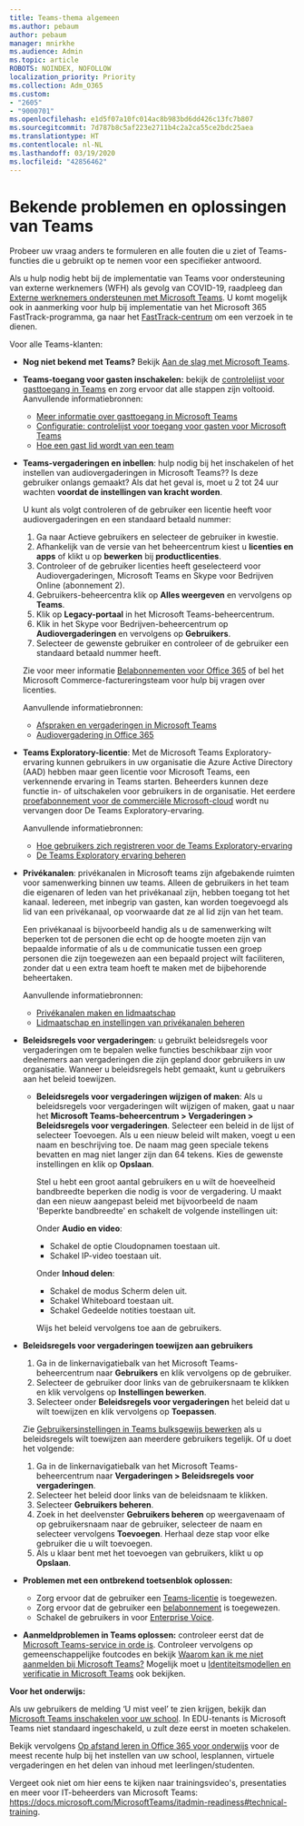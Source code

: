 ```yaml
---
title: Teams-thema algemeen
ms.author: pebaum
author: pebaum
manager: mnirkhe
ms.audience: Admin
ms.topic: article
ROBOTS: NOINDEX, NOFOLLOW
localization_priority: Priority
ms.collection: Adm_O365
ms.custom:
- "2605"
- "9000701"
ms.openlocfilehash: e1d5f07a10fc014ac8b983bd6dd426c13fc7b807
ms.sourcegitcommit: 7d787b8c5af223e2711b4c2a2ca55ce2bdc25aea
ms.translationtype: HT
ms.contentlocale: nl-NL
ms.lasthandoff: 03/19/2020
ms.locfileid: "42856462"
---
```

# <a name="teams-common-issues-and-resolutions"></a>Bekende problemen en oplossingen van Teams

Probeer uw vraag anders te formuleren en alle fouten die u ziet of Teams-functies die u gebruikt op te nemen voor een specifieker antwoord.

Als u hulp nodig hebt bij de implementatie van Teams voor ondersteuning van externe werknemers (WFH) als gevolg van COVID-19, raadpleeg dan [Externe werknemers ondersteunen met Microsoft Teams](https://docs.microsoft.com/microsoftteams/support-remote-work-with-teams). U komt mogelijk ook in aanmerking voor hulp bij implementatie van het Microsoft 365 FastTrack-programma, ga naar het [FastTrack-centrum](https://www.microsoft.com/fasttrack) om een verzoek in te dienen.

Voor alle Teams-klanten:

- **Nog niet bekend met Teams?** Bekijk [Aan de slag met Microsoft Teams](https://docs.microsoft.com/microsoftteams/get-started-with-teams-quick-start).
- **Teams-toegang voor gasten inschakelen:** bekijk de [controlelijst voor gasttoegang in Teams](https://docs.microsoft.com/microsoftteams/guest-access-checklist) en zorg ervoor dat alle stappen zijn voltooid. Aanvullende informatiebronnen:
    - [Meer informatie over gasttoegang in Microsoft Teams](https://docs.microsoft.com/microsoftteams/guest-access)
    - [Configuratie: controlelijst voor toegang voor gasten voor Microsoft Teams](https://docs.microsoft.com/microsoftteams/guest-access-checklist)
    - [Hoe een gast lid wordt van een team](https://docs.microsoft.com/microsoftteams/guest-joins)

- **Teams-vergaderingen en inbellen**: hulp nodig bij het inschakelen of het instellen van audiovergaderingen in Microsoft Teams?? Is deze gebruiker onlangs gemaakt? Als dat het geval is, moet u 2 tot 24 uur wachten **voordat de instellingen van kracht worden**. 

    U kunt als volgt controleren of de gebruiker een licentie heeft voor audiovergaderingen en een standaard betaald nummer:
    1.    Ga naar Actieve gebruikers en selecteer de gebruiker in kwestie.
    2.    Afhankelijk van de versie van het beheercentrum kiest u **licenties en apps** of klikt u op **bewerken** bij **productlicenties**.
    3.    Controleer of de gebruiker licenties heeft geselecteerd voor Audiovergaderingen, Microsoft Teams en Skype voor Bedrijven Online (abonnement 2).
    4.    Gebruikers-beheercentra klik op **Alles weergeven** en vervolgens op **Teams**.
    5.    Klik op **Legacy-portaal** in het Microsoft Teams-beheercentrum.
    6.    Klik in het Skype voor Bedrijven-beheercentrum op **Audiovergaderingen** en vervolgens op **Gebruikers**.
    7.    Selecteer de gewenste gebruiker en controleer of de gebruiker een standaard betaald nummer heeft.
    
    Zie voor meer informatie [Belabonnementen voor Office 365](https://docs.microsoft.com/microsoftteams/calling-plans-for-office-365) of bel het Microsoft Commerce-factureringsteam voor hulp bij vragen over licenties.

    Aanvullende informatiebronnen:

    - [Afspraken en vergaderingen in Microsoft Teams](https://docs.microsoft.com/microsoftteams/deploy-meetings-microsoft-teams-landing-page)
    - [Audiovergadering in Office 365](https://docs.microsoft.com/microsoftteams/audio-conferencing-in-office-365)

- **Teams Exploratory-licentie**: Met de Microsoft Teams Exploratory-ervaring kunnen gebruikers in uw organisatie die Azure Active Directory (AAD) hebben maar geen licentie voor Microsoft Teams, een verkennende ervaring in Teams starten. Beheerders kunnen deze functie in- of uitschakelen voor gebruikers in de organisatie. Het eerdere [proefabonnement voor de commerciële Microsoft-cloud](https://docs.microsoft.com/microsoftteams/iw-trial-teams) wordt nu vervangen door De Teams Exploratory-ervaring.

    Aanvullende informatiebronnen:

    - [Hoe gebruikers zich registreren voor de Teams Exploratory-ervaring](https://docs.microsoft.com/microsoftteams/teams-exploratory#how-users-sign-up-for-the-teams-exploratory-experience)
    - [De Teams Exploratory ervaring beheren](https://docs.microsoft.com/microsoftteams/teams-exploratory#manage-the-teams-exploratory-experience)

- **Privékanalen**: privékanalen in Microsoft teams zijn afgebakende ruimten voor samenwerking binnen uw teams. Alleen de gebruikers in het team die eigenaren of leden van het privékanaal zijn, hebben toegang tot het kanaal. Iedereen, met inbegrip van gasten, kan worden toegevoegd als lid van een privékanaal, op voorwaarde dat ze al lid zijn van het team.

    Een privékanaal is bijvoorbeeld handig als u de samenwerking wilt beperken tot de personen die echt op de hoogte moeten zijn van bepaalde informatie of als u de communicatie tussen een groep personen die zijn toegewezen aan een bepaald project wilt faciliteren, zonder dat u een extra team hoeft te maken met de bijbehorende beheertaken.

    Aanvullende informatiebronnen:
    - [Privékanalen maken en lidmaatschap](https://docs.microsoft.com/microsoftteams/private-channels#private-channel-creation-and-membership)
    - [Lidmaatschap en instellingen van privékanalen beheren](https://docs.microsoft.com/microsoftteams/private-channels#manage-private-channel-membership-and-settings)

- **Beleidsregels voor vergaderingen**: u gebruikt beleidsregels voor vergaderingen om te bepalen welke functies beschikbaar zijn voor deelnemers aan vergaderingen die zijn gepland door gebruikers in uw organisatie. Wanneer u beleidsregels hebt gemaakt, kunt u gebruikers aan het beleid toewijzen. 
    - **Beleidsregels voor vergaderingen wijzigen of maken**: Als u beleidsregels voor vergaderingen wilt wijzigen of maken, gaat u naar het **Microsoft Teams-beheercentrum > Vergaderingen > Beleidsregels voor vergaderingen**. Selecteer een beleid in de lijst of selecteer Toevoegen. Als u een nieuw beleid wilt maken, voegt u een naam en beschrijving toe. De naam mag geen speciale tekens bevatten en mag niet langer zijn dan 64 tekens. Kies de gewenste instellingen en klik op **Opslaan**.

        Stel u hebt een groot aantal gebruikers en u wilt de hoeveelheid bandbreedte beperken die nodig is voor de vergadering. U maakt dan een nieuw aangepast beleid met bijvoorbeeld de naam 'Beperkte bandbreedte' en schakelt de volgende instellingen uit:

        Onder **Audio en video**:
        - Schakel de optie Cloudopnamen toestaan uit.
        - Schakel IP-video toestaan uit.

        Onder **Inhoud delen**:
        - Schakel de modus Scherm delen uit.
        - Schakel Whiteboard toestaan uit.
        - Schakel Gedeelde notities toestaan uit.

        Wijs het beleid vervolgens toe aan de gebruikers.

- **Beleidsregels voor vergaderingen toewijzen aan gebruikers**

    1. Ga in de linkernavigatiebalk van het Microsoft Teams-beheercentrum naar **Gebruikers** en klik vervolgens op de gebruiker.
    2. Selecteer de gebruiker door links van de gebruikersnaam te klikken en klik vervolgens op **Instellingen bewerken**.
    3. Selecteer onder **Beleidsregels voor vergaderingen** het beleid dat u wilt toewijzen en klik vervolgens op **Toepassen**.

    Zie [Gebruikersinstellingen in Teams bulksgewijs bewerken](https://docs.microsoft.com/microsoftteams/edit-user-settings-in-bulk) als u beleidsregels wilt toewijzen aan meerdere gebruikers tegelijk. Of u doet het volgende:

    1. Ga in de linkernavigatiebalk van het Microsoft Teams-beheercentrum naar **Vergaderingen > Beleidsregels voor vergaderingen**.
    2. Selecteer het beleid door links van de beleidsnaam te klikken.
    3. Selecteer **Gebruikers beheren**.
    4. Zoek in het deelvenster **Gebruikers beheren** op weergavenaam of op gebruikersnaam naar de gebruiker, selecteer de naam en selecteer vervolgens **Toevoegen**. Herhaal deze stap voor elke gebruiker die u wilt toevoegen.
    5. Als u klaar bent met het toevoegen van gebruikers, klikt u op **Opslaan**.

- **Problemen met een ontbrekend toetsenblok oplossen:**  

    - Zorg ervoor dat de gebruiker een [Teams-licentie](https://docs.microsoft.com/MicrosoftTeams/assign-teams-licenses) is toegewezen.
    - Zorg ervoor dat de gebruiker een [belabonnement](https://docs.microsoft.com/MicrosoftTeams/calling-plan-landing-page) is toegewezen.
    - Schakel de gebruikers in voor [Enterprise Voice](https://docs.microsoft.com/skypeforbusiness/skype-for-business-hybrid-solutions/plan-your-phone-system-cloud-pbx-solution/enable-users-for-enterprise-voice-online-and-phone-system-voicemail#to-enable-your-users-for-phone-system-in-office-365-voice-and-voicemail).

- **Aanmeldproblemen in Teams oplossen:** controleer eerst dat de [Microsoft Teams-service in orde is](https://admin.microsoft.com/Adminportal/Home?source=applauncher#/servicehealth). Controleer vervolgens op gemeenschappelijke foutcodes en bekijk [Waarom kan ik me niet aanmelden bij Microsoft Teams?](https://support.office.com/article/a02f683b-61a3-4008-9447-ee60c5593b0f)  Mogelijk moet u [Identiteitsmodellen en verificatie in Microsoft Teams](https://docs.microsoft.com/MicrosoftTeams/identify-models-authentication) ook bekijken.

**Voor het onderwijs:**

Als uw gebruikers de melding ‘U mist veel’ te zien krijgen, bekijk dan [Microsoft Teams inschakelen voor uw school](https://docs.microsoft.com/microsoft-365/education/intune-edu-trial/enable-microsoft-teams). In EDU-tenants is Microsoft Teams niet standaard ingeschakeld, u zult deze eerst in moeten schakelen.

Bekijk vervolgens [Op afstand leren in Office 365 voor onderwijs](https://support.office.com/article/remote-teaching-and-learning-in-office-365-education-f651ccae-7b65-478b-8366-51bb884025c4) voor de meest recente hulp bij het instellen van uw school, lesplannen, virtuele vergaderingen en het delen van inhoud met leerlingen/studenten.

Vergeet ook niet om hier eens te kijken naar trainingsvideo's, presentaties en meer voor IT-beheerders van Microsoft Teams: https://docs.microsoft.com/MicrosoftTeams/itadmin-readiness#technical-training. 

